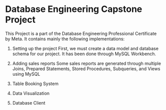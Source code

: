 # Database Engineering Capstone Project

This Project is a part of the Database Engineering Professional Certificate by Meta. It contains mainly the following implementations:

1. Setting up the project
First, we must create a data model and database schema for our project. It has been done through MySQL Workbench.

2. Adding sales reports
Some sales reports are generated through multiple Joins, Prepared Statements, Stored Procedures, Subqueries, and Views using MySQL

4. Table Booking System 
5. Data Visualization 
6. Database Client 
